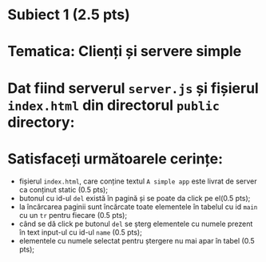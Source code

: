 # Subiect 1 (2.5 pts)
# Tematica: Clienți și servere simple

# Dat fiind serverul `server.js` și fișierul `index.html` din directorul `public` directory:

# Satisfaceți următoarele cerințe:
- fișierul `index.html`, care conține textul `A simple app` este livrat de server ca conținut static (0.5 pts);
- butonul cu id-ul `del` există în pagină și se poate da click pe el(0.5 pts);
- la încărcarea paginii sunt încărcate toate elementele în tabelul cu id `main` cu un `tr` pentru fiecare (0.5 pts);
- când se dă click pe butonul `del` se șterg elementele cu numele prezent în text input-ul cu id-ul `name` (0.5 pts);
- elementele cu numele selectat pentru ștergere nu mai apar în tabel (0.5 pts);